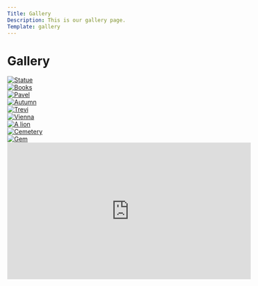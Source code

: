 ```yaml
---
Title: Gallery
Description: This is our gallery page.
Template: gallery
---
```


Gallery
===================

<div class="gallery-box one">
    <a href="%base_url%/image/statue1280.jpg" target="_blank">
    <picture>
        <source media="(min-width: 668px)" srcset="%base_url%/image/statue1280.jpg">
        <source media="(min-width: 376px)" srcset="%base_url%/image/statue1280.jpg?w=667">
        <img src="%base_url%/image/statue1280.jpg?w=375" alt="Statue">
    </picture>
</a>
</div>

<div class="gallery-box two">
    <a href="%base_url%/image/books.jpg" target="_blank">
    <picture>
        <source media="(min-width: 668px)" srcset="%base_url%/image/books.jpg">
        <source media="(min-width: 376px)" srcset="%base_url%/image/books.jpg?w=667">
        <img src="%base_url%/image/books.jpg&w=375" alt="Books">
    </picture>
</a>

</div>

<div class="gallery-box thre">
    <a href="%base_url%/image/pavel.jpg" target="_blank">
    <picture>
        <source media="(min-width: 668px)" srcset="%base_url%/image/pavel.jpg">
        <source media="(min-width: 376px)" srcset="%base_url%/image/pavel.jpg?w=667">
        <img src="%base_url%/image/pavel.jpg&w=375" alt="Pavel">
    </picture>
</a>
</div>

<div class="gallery-box four">
    <a href="%base_url%/image/autumn.jpg" target="_blank">
    <picture>
        <source media="(min-width: 668px)" srcset="%base_url%/image/autumn.jpg">
        <source media="(min-width: 376px)" srcset="%base_url%/image/autumn.jpg?w=667">
        <img src="%base_url%/image/autumn.jpg&w=375" alt="Autumn">
    </picture>
</a>
</div>

<div class="gallery-box five">
    <a href="%base_url%/image/trevi.jpg" target="_blank">
    <picture>
        <source media="(min-width: 668px)" srcset="%base_url%/image/trevi.jpg">
        <source media="(min-width: 376px)" srcset="%base_url%/image/trevi.jpg?w=667">
        <img src="%base_url%/image/trevi.jpg&w=375" alt="Trevi">
    </picture>
</a>
</div>

<div class="gallery-box six">
    <a href="%base_url%/image/vienna.jpg" target="_blank">
    <picture>
        <source media="(min-width: 668px)" srcset="%base_url%/image/vienna.jpg">
        <source media="(min-width: 376px)" srcset="%base_url%/image/vienna.jpg?w=667">
        <img src="%base_url%/image/vienna.jpg&w=375" alt="Vienna">
    </picture>
</a>
</div>

<div class="gallery-box seven">
    <a href="%base_url%/image/lion.jpg" target="_blank">
    <picture>
        <source media="(min-width: 668px)" srcset="%base_url%/image/lion.jpg">
        <source media="(min-width: 376px)" srcset="%base_url%/image/lion.jpg?w=667">
        <img src="%base_url%/image/lion.jpg&w=375" alt="A lion">
    </picture>
</a>
</div>

<div class="gallery-box eight">    
<a href="%base_url%/image/cemetery.jpg" target="_blank">
    <picture>
        <source media="(min-width: 668px)" srcset="%base_url%/image/cemetery.jpg">
        <source media="(min-width: 376px)" srcset="%base_url%/image/cemetery.jpg?w=667">
        <img src="%base_url%/image/cemetery.jpg&w=375" alt="Cemetery">
    </picture>
</a>
</div>

<div class="gallery-box nine">
<a href="%base_url%/image/gem.jpg" target="_blank">
    <picture>
        <source media="(min-width: 668px)" srcset="%base_url%/image/gem.jpg">
        <source media="(min-width: 376px)" srcset="%base_url%/image/gem.jpg?w=667">
        <img src="%base_url%/image/gem.jpg&w=375" alt="Gem">
    </picture>
</a>
</div>

<div class="embed-container">
    <iframe width="560" height="315" src="https://www.youtube.com/embed/NFCskklMyww?autoplay=1;&controls=0" title="YouTube video player" frameborder="0" allow="accelerometer; autoplay; clipboard-write; encrypted-media; gyroscope; picture-in-picture; web-share" allowfullscreen></iframe>
</div>
